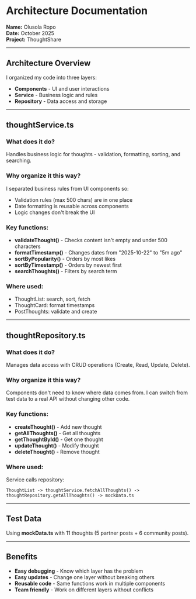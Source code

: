# Architecture Documentation

**Name:** Olusola Ropo  
**Date:** October 2025  
**Project:** ThoughtShare

---

## Architecture Overview

I organized my code into three layers:
- **Components** - UI and user interactions
- **Service** - Business logic and rules
- **Repository** - Data access and storage

---

## thoughtService.ts

### What does it do?
Handles business logic for thoughts - validation, formatting, sorting, and searching.

### Why organize it this way?
I separated business rules from UI components so:
- Validation rules (max 500 chars) are in one place
- Date formatting is reusable across components
- Logic changes don't break the UI

### Key functions:
- **validateThought()** - Checks content isn't empty and under 500 characters
- **formatTimestamp()** - Changes dates from "2025-10-22" to "5m ago"
- **sortByPopularity()** - Orders by most likes
- **sortByTimestamp()** - Orders by newest first
- **searchThoughts()** - Filters by search term

### Where used:
- ThoughtList: search, sort, fetch
- ThoughtCard: format timestamps  
- PostThoughts: validate and create

---

## thoughtRepository.ts

### What does it do?
Manages data access with CRUD operations (Create, Read, Update, Delete).

### Why organize it this way?
Components don't need to know where data comes from. I can switch from test data to a real API without changing other code.

### Key functions:
- **createThought()** - Add new thought
- **getAllThoughts()** - Get all thoughts
- **getThoughtById()** - Get one thought
- **updateThought()** - Modify thought
- **deleteThought()** - Remove thought

### Where used:
Service calls repository:
```
ThoughtList -> thoughtService.fetchAllThoughts() -> thoughtRepository.getAllThoughts() -> mockData.ts
```

---

## Test Data

Using **mockData.ts** with 11 thoughts (5 partner posts + 6 community posts).

---

## Benefits

- **Easy debugging** - Know which layer has the problem
- **Easy updates** - Change one layer without breaking others
- **Reusable code** - Same functions work in multiple components
- **Team friendly** - Work on different layers without conflicts